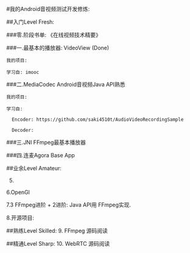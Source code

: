 #我的Android音视频测试开发修炼:

##入门Level Fresh: 

  ###零.阶段书单: 《在线视频技术精要》 

  ###一.最基本的播放器: VideoView (Done)
    
    我的项目:
    
    学习自: imooc
  
  ###二.MediaCodec Android音视频Java API熟悉
    
    我的项目:
    
    学习自:
      
      Encoder: https://github.com/saki4510t/AudioVideoRecordingSample
      
      Decoder: 
    
  ###三.JNI FFmpeg最基本播放器
  
  ###四.连麦Agora Base App
  

##业余Level Amateur:

  5.
  
  6.OpenGl
  
  7.3 FFmpeg进阶 + 2进阶: Java API用 FFmpeg实现.
  
  8.开源项目: 


##熟练Level Skilled:
  9. FFmpeg 源码阅读
  




##精通Level Sharp:
  10. WebRTC 源码阅读



